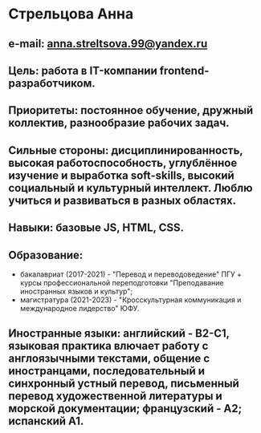 # **Стрельцова Анна**
## **e-mail:** anna.streltsova.99@yandex.ru
## **Цель:** работа в IT-компании frontend-разработчиком.
## **Приоритеты:** постоянное обучение, дружный коллектив, разнообразие рабочих задач.
## **Сильные стороны:** дисциплинированность, высокая работоспособность, углублённое изучение и выработка soft-skills, высокий социальный и культурный интеллект. Люблю учиться и развиваться в разных областях.
## **Навыки:** базовые JS, HTML, CSS.
## **Образование:** 
* бакалавриат (2017-2021) - "Перевод и переводоведение" ПГУ + курсы профессиональной переподготовки "Преподавание иностранных языков и культур"; 
* магистратура (2021-2023) - "Кросскультурная коммуникация и международное лидерство" ЮФУ.
## **Иностранные языки:** английский - В2-С1, языковая практика влючает работу с англоязычными текстами, общение с иностранцами, последовательный и синхронный устный перевод, письменный перевод художественной литературы и морской документации; французский - А2; испанский А1. 